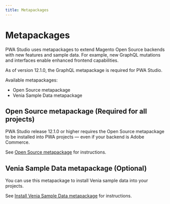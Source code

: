 ```yaml
---
title: Metapackages
---
```


# Metapackages

PWA Studio uses metapackages to extend Magento Open Source backends with new features and sample data. For example, new GraphQL mutations and interfaces enable enhanced frontend capabilities.

As of version 12.1.0, the GraphQL metapackage is required for PWA Studio.

Available metapackages:

-  Open Source metapackage
-  Venia Sample Data metapackage

## Open Source metapackage (Required for all projects)

PWA Studio release 12.1.0 or higher requires the Open Source metapackage to be installed into PWA projects — even if your backend is Adobe Commerce.

See [Open Source metapackage][] for instructions.

## Venia Sample Data metapackage (Optional)

You can use this metapackage to install Venia sample data into your projects.

See [Install Venia Sample Data metapackage][] for instructions.

[Install Venia Sample Data metapackage]: venia-sample-data/index.md
[Open Source metapackage]: https://devdocs.magento.com/extensions/graphql
